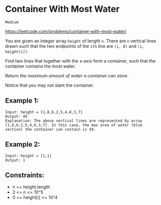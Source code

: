# Container With Most Water

`Medium`

https://leetcode.com/problems/container-with-most-water/

You are given an integer array `height` of length `n`. There are `n` vertical lines drawn such that the two endpoints of
the
`ith` line are `(i, 0)` and `(i, height[i])`.

Find two lines that together with the x-axis form a container, such that the container contains the most water.

Return _the maximum amount of water a container can store_.

Notice that you may not slant the container.

## Example 1:

```
Input: height = [1,8,6,2,5,4,8,3,7]
Output: 49
Explanation: The above vertical lines are represented by array [1,8,6,2,5,4,8,3,7]. In this case, the max area of water (blue section) the container can contain is 49.
```

## Example 2:

```
Input: height = [1,1]
Output: 1
```

## Constraints:

* n == height.length
* 2 <= n <= 10^5 
* 0 <= height[i] <= 10^4
